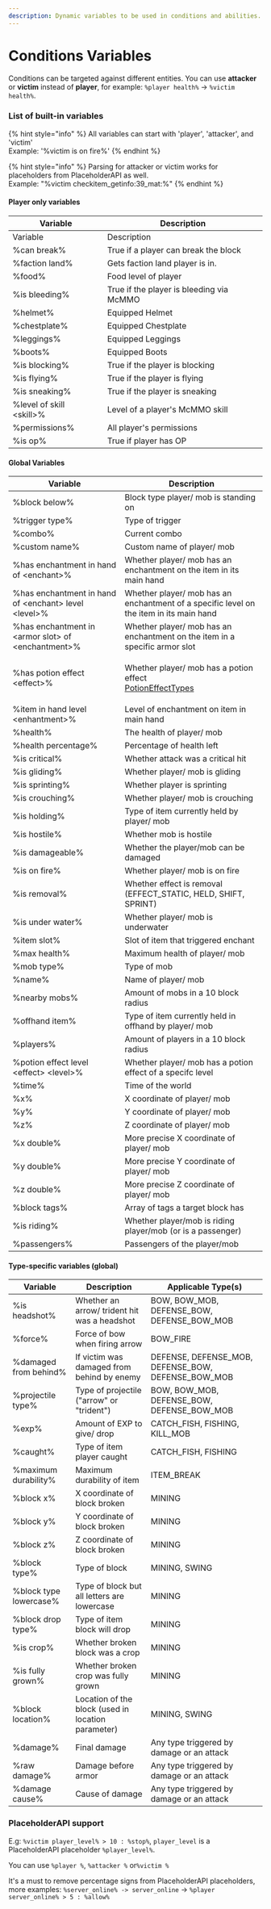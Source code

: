 ```yaml
---
description: Dynamic variables to be used in conditions and abilities.
---
```


# Conditions Variables

Conditions can be targeted against different entities. You can use **attacker** or **victim** instead of **player**, for example: `%player health%` -> `%victim health%`.

### List of built-in variables

{% hint style="info" %}
All variables can start with 'player', 'attacker', and 'victim'\
Example: '%victim is on fire%'
{% endhint %}

{% hint style="info" %}
Parsing for attacker or victim works for placeholders from PlaceholderAPI as well.\
Example: "%victim checkitem\_getinfo:39\_mat:%"
{% endhint %}

#### Player only variables

<table data-header-hidden><thead><tr><th>Variable</th><th width="300">Description</th></tr></thead><tbody><tr><td>Variable</td><td>Description</td></tr><tr><td>%can break%</td><td>True if a player can break the block</td></tr><tr><td>%faction land%</td><td>Gets faction land player is in.</td></tr><tr><td>%food%</td><td>Food level of player</td></tr><tr><td>%is bleeding%</td><td>True if the player is bleeding via McMMO</td></tr><tr><td>%helmet%</td><td>Equipped Helmet</td></tr><tr><td>%chestplate% </td><td>Equipped Chestplate</td></tr><tr><td>%leggings%</td><td>Equipped Leggings</td></tr><tr><td>%boots%</td><td>Equipped Boots</td></tr><tr><td>%is blocking%</td><td>True if the player is blocking</td></tr><tr><td>%is flying%</td><td>True if the player is flying</td></tr><tr><td>%is sneaking% </td><td>True if the player is sneaking</td></tr><tr><td>%level of skill &#x3C;skill>%</td><td>Level of a player's McMMO skill</td></tr><tr><td>%permissions%</td><td>All player's permissions</td></tr><tr><td>%is op%</td><td>True if player has OP</td></tr></tbody></table>

#### Global Variables

| Variable                                               | Description                                                                                                                                                        |
| ------------------------------------------------------ | ------------------------------------------------------------------------------------------------------------------------------------------------------------------ |
| %block below%                                          | Block type player/ mob is standing on                                                                                                                              |
| %trigger type%                                         | Type of trigger                                                                                                                                                    |
| %combo%                                                | Current combo                                                                                                                                                      |
| %custom name%                                          | Custom name of player/ mob                                                                                                                                         |
| %has enchantment in hand of \<enchant>%                | Whether player/ mob has an enchantment on the item in its main hand                                                                                                |
| %has enchantment in hand of \<enchant> level \<level>% | Whether player/ mob has an enchantment of a specific level on the item in its main hand                                                                            |
| %has enchantment in \<armor slot> of \<enchantment>%   | Whether player/ mob has an enchantment on the item in a specific armor slot                                                                                        |
| %has potion effect \<effect>%                          | <p>Whether player/ mob has a potion effect<br><a href="https://helpch.at/docs/1.12.2/index.html?org/bukkit/potion/PotionEffectType.html">PotionEffectTypes</a></p> |
| %item in hand level \<enhantment>%                     | Level of enchantment on item in main hand                                                                                                                          |
| %health%                                               | The health of player/ mob                                                                                                                                          |
| %health percentage%                                    | Percentage of health left                                                                                                                                          |
| %is critical%                                          | Whether attack was a critical hit                                                                                                                                  |
| %is gliding%                                           | Whether player/ mob is gliding                                                                                                                                     |
| %is sprinting%                                           | Whether player is sprinting                                                                                                                                     |
| %is crouching%                                           | Whether player/ mob is crouching                                                                                                                                     |
| %is holding%                                           | Type of item currently held by player/ mob                                                                                                                         |
| %is hostile%                                           | Whether mob is hostile                                                                                                                                             |
| %is damageable%                                        | Whether the player/mob can be damaged                                                                                                                              |
| %is on fire%                                           | Whether player/ mob is on fire                                                                                                                                     |
| %is removal%                                           | Whether effect is removal (EFFECT\_STATIC, HELD, SHIFT, SPRINT)                                                                                                    |
| %is under water%                                       | Whether player/ mob is underwater                                                                                                                                  |
| %item slot%                                            | Slot of item that triggered enchant                                                                                                                                |
| %max health%                                           | Maximum health of player/ mob                                                                                                                                      |
| %mob type%                                             | Type of mob                                                                                                                                                        |
| %name%                                                 | Name of player/ mob                                                                                                                                                |
| %nearby mobs%                                          | Amount of mobs in a 10 block radius                                                                                                                                |
| %offhand item%                                         | Type of item currently held in offhand by player/ mob                                                                                                              |
| %players%                                              | Amount of players in a 10 block radius                                                                                                                             |
| %potion effect level \<effect> \<level>%               | Whether player/ mob has a potion effect of a specifc level                                                                                                         |
| %time%                                                 | Time of the world                                                                                                                                                  |
| %x%                                                    | X coordinate of player/ mob                                                                                                                                        |
| %y%                                                    | Y coordinate of player/ mob                                                                                                                                        |
| %z%                                                    | Z coordinate of player/ mob                                                                                                                                        |
| %x double%                                             | More precise X coordinate of player/ mob                                                                                                                           |
| %y double%                                             | More precise Y coordinate of player/ mob                                                                                                                           |
| %z double%                                             | More precise Z coordinate of player/ mob                                                                                                                           |
| %block tags%                                           | Array of tags a target block has                                                                                                                                   |
| %is riding%                                            | Whether player/mob is riding player/mob (or is a passenger)                                                                                                        |
| %passengers%                                           | Passengers of the player/mob                                                                                                                                       |

#### Type-specific variables (global)

| Variable               | Description                                        | Applicable Type(s)                                     |
| ---------------------- | -------------------------------------------------- | ------------------------------------------------------ |
| %is headshot%          | Whether an arrow/ trident hit was a headshot       | BOW, BOW\_MOB, DEFENSE\_BOW, DEFENSE\_BOW\_MOB         |
| %force%                | Force of bow when firing arrow                     | BOW\_FIRE                                              |
| %damaged from behind%  | If victim was damaged from behind by enemy         | DEFENSE, DEFENSE\_MOB, DEFENSE\_BOW, DEFENSE\_BOW\_MOB |
| %projectile type%      | Type of projectile ("arrow" or "trident")          | BOW, BOW\_MOB, DEFENSE\_BOW, DEFENSE\_BOW\_MOB         |
| %exp%                  | Amount of EXP to give/ drop                        | CATCH\_FISH, FISHING, KILL\_MOB                        |
| %caught%               | Type of item player caught                         | CATCH\_FISH, FISHING                                   |
| %maximum durability%   | Maximum durability of item                         | ITEM\_BREAK                                            |
| %block x%              | X coordinate of block broken                       | MINING                                                 |
| %block y%              | Y coordinate of block broken                       | MINING                                                 |
| %block z%              | Z coordinate of block broken                       | MINING                                                 |
| %block type%           | Type of block                                      | MINING, SWING                                          |
| %block type lowercase% | Type of block but all letters are lowercase        | MINING                                                 |
| %block drop type%      | Type of item block will drop                       | MINING                                                 |
| %is crop%              | Whether broken block was a crop                    | MINING                                                 |
| %is fully grown%       | Whether broken crop was fully grown                | MINING                                                 |
| %block location%       | Location of the block (used in location parameter) | MINING, SWING                                          |
| %damage%               | Final damage                                       | Any type triggered by damage or an attack              |
| %raw damage%           | Damage before armor                                | Any type triggered by damage or an attack              |
| %damage cause%         | Cause of damage                                    | Any type triggered by damage or an attack              |



### PlaceholderAPI support

E.g: `%victim player_level% > 10 : %stop%`, `player_level` is a PlaceholderAPI placeholder `%player_level%`.&#x20;

You can use `%player %`, `%attacker %` or`%victim %`

It's a must to remove percentage signs from PlaceholderAPI placeholders, more examples: `%server_online% -> server_online` -> `%player server_online% > 5 : %allow%`
